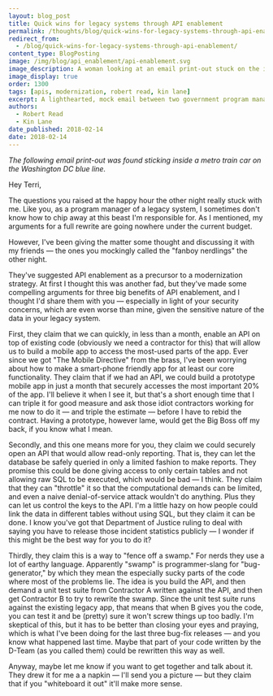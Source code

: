 ```yaml
---
layout: blog_post
title: Quick wins for legacy systems through API enablement
permalink: /thoughts/blog/quick-wins-for-legacy-systems-through-api-enablement/
redirect_from:
  - /blog/quick-wins-for-legacy-systems-through-api-enablement/
content_type: BlogPosting
image: /img/blog/api_enablement/api-enablement.svg
image_description: A woman looking at an email print-out stuck on the inside of a metro train car.
image_display: true
order: 1300
tags: [apis, modernization, robert read, kin lane]
excerpt: A lighthearted, mock email between two government program managers discussing the immediate benefits of API enablement as a precursor to modernizing a legacy system.
authors:
  - Robert Read
  - Kin Lane
date_published: 2018-02-14
date: 2018-02-14
---
```


*The following email print-out was found sticking inside a metro train car on the Washington DC blue line.*

Hey Terri,

The questions you raised at the happy hour the other night really stuck with me. Like you, as a program manager of a legacy system, I sometimes don't know how to chip away at this beast I'm responsible for. As I mentioned, my arguments for a full rewrite are going nowhere under the current budget.

However, I've been giving the matter some thought and discussing it with my friends &mdash; the ones you mockingly called the "fanboy nerdlings" the other night.

They've suggested API enablement as a precursor to a modernization strategy. At first I thought this was another fad, but they've made some compelling arguments for three big benefits of API enablement, and I thought I'd share them with you &mdash; especially in light of your security concerns, which are even worse than mine, given the sensitive nature of the data in your legacy system.

First, they claim that we can quickly, in less than a month, enable an API on top of existing code (obviously we need a contractor for this) that will allow us to build a mobile app to access the most-used parts of the app. Ever since we got "The Mobile Directive" from the brass, I've been worrying about how to make a smart-phone friendly app for at least our core functionality. They claim that if we had an API, we could build a prototype mobile app in just a month that securely accesses the most important 20% of the app. I'll believe it when I see it, but that's a short enough time that I can triple it for good measure and ask those idiot contractors working for me now to do it &mdash; and triple the estimate &mdash; before I have to rebid the contract. Having a prototype, however lame, would get the Big Boss off my back, if you know what I mean.

Secondly, and this one means more for you, they claim we could securely open an API that would allow read-only reporting. That is, they can let the database be safely queried in only a limited fashion to make reports. They promise this could be done giving access to only certain tables and not allowing raw SQL to be executed, which would be bad &mdash; I think. They claim that they can "throttle" it so that the computational demands can be limited, and even a naive denial-of-service attack wouldn't do anything. Plus they can let us control the keys to the API. I'm a little hazy on how people could link the data in different tables without using SQL, but they claim it can be done. I know you've got that Department of Justice ruling to deal with saying you have to release those incident statistics publicly &mdash; I wonder if this might be the best way for you to do it?

Thirdly, they claim this is a way to "fence off a swamp." For nerds they use a lot of earthy language. Apparently "swamp" is programmer-slang for "bug-generator," by which they mean the especially sucky parts of the code where most of the problems lie. The idea is you build the API, and then demand a unit test suite from Contractor A written against the API, and then get Contractor B to try to rewrite the swamp. Since the unit test suite runs against the existing legacy app, that means that when B gives you the code, you can test it and be (pretty) sure it won't screw things up too badly. I'm skeptical of this, but it has to be better than closing your eyes and praying, which is what I've been doing for the last three bug-fix releases &mdash; and you know what happened last time. Maybe that part of your code written by the D-Team (as you called them) could be rewritten this way as well.

Anyway, maybe let me know if you want to get together and talk about it.  They drew it for me a a napkin &mdash; I'll send you a picture &mdash; but they claim that if you "whiteboard it out" it'll make more sense.
